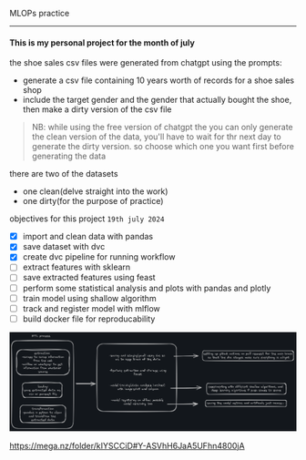 MLOPs practice
***

#### This is my personal project for the month of july

the shoe sales csv files were generated from chatgpt using the prompts:
- generate a csv file containing 10 years worth of records for a shoe sales shop
- include the target gender and the gender that actually bought the shoe, then make a dirty version of the csv file

> NB:  while using the free version of chatgpt the you can only generate the clean version of the data, you'll have to wait for thr next day to generate the dirty version. so choose which one you want first before generating the data

there are two of the datasets
- one clean(delve straight into the work) 
- one dirty(for the purpose of practice)

objectives for this project `19th july 2024`
- [x] import and clean data with pandas
- [x] save dataset with dvc
- [x] create dvc pipeline for running workflow
- [ ] extract features with sklearn
- [ ] save extracted features using feast
- [ ] perform some statistical analysis and plots with pandas and plotly
- [ ] train model using shallow algorithm
- [ ] track and register model with mlflow 
- [ ] build docker file for reproducability

![shoe plan](shoe_plan.png)

https://mega.nz/folder/kIYSCCiD#Y-ASVhH6JaA5UFhn4800jA